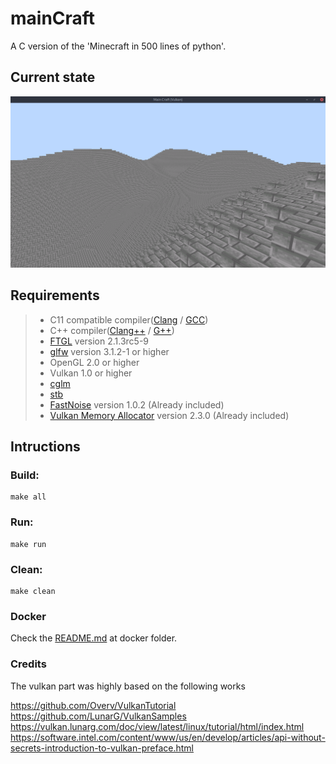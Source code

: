 # mainCraft

A C version of the 'Minecraft in 500 lines of python'.

## Current state

![plot](./assets/screenshots/maincraft-02-28-2021.png)

## Requirements

> * C11 compatible compiler([Clang](https://releases.llvm.org/download.html) / [GCC](https://repology.org/project/gcc/packages))
> * C++ compiler([Clang++](https://releases.llvm.org/download.html) / [G++](https://repology.org/project/gcc/packages))
> * [FTGL](https://repology.org/project/ftgl/packages) version 2.1.3rc5-9
> * [glfw](https://repology.org/project/glfw/packages) version 3.1.2-1 or higher
> * OpenGL 2.0 or higher
> * Vulkan 1.0 or higher
> * [cglm](https://repology.org/project/cglm/packages)
> * [stb](https://repology.org/project/stb/packages)
> * [FastNoise](https://github.com/Auburn/FastNoise) version 1.0.2 (Already included)
> * [Vulkan Memory Allocator](https://github.com/GPUOpen-LibrariesAndSDKs/VulkanMemoryAllocator) version 2.3.0 (Already included)

## Intructions

### Build:
~~~~
make all
~~~~

### Run:
~~~~
make run
~~~~

### Clean:
~~~~
make clean
~~~~

### Docker

Check the [README.md](docker/README.md) at docker folder.

### Credits

The vulkan part was highly based on the following works

https://github.com/Overv/VulkanTutorial <br>
https://github.com/LunarG/VulkanSamples <br>
https://vulkan.lunarg.com/doc/view/latest/linux/tutorial/html/index.html <br>
https://software.intel.com/content/www/us/en/develop/articles/api-without-secrets-introduction-to-vulkan-preface.html
